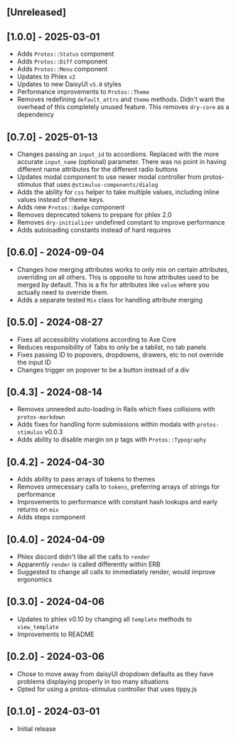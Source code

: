 ## [Unreleased]

## [1.0.0] - 2025-03-01

- Adds `Protos::Status` component
- Adds `Protos::Diff` component
- Adds `Protos::Menu` component
- Updates to Phlex `v2`
- Updates to new DaisyUI `v5.0` styles
- Performance improvements to `Protos::Theme`
- Removes redefining `default_attrs` and `theme` methods. Didn't want the
  overhead of this completely unused feature. This removes `dry-core` as
  a dependency

## [0.7.0] - 2025-01-13

- Changes passing an `input_id` to accordions. Replaced with the more accurate
  `input_name` (optional) parameter. There was no point in having different
  name attributes for the different radio buttons
- Updates modal component to use newer modal controller from protos-stimulus
  that uses `@stimulus-components/dialog`
- Adds the ability for `css` helper to take multiple values, including inline
  values instead of theme keys.
- Adds new `Protos::Badge` component
- Removes deprecated tokens to prepare for phlex 2.0
- Removes `dry-initializer` undefined constant to improve performance
- Adds autoloading constants instead of hard requires

## [0.6.0] - 2024-09-04

- Changes how merging attributes works to only mix on certain attributes,
  overriding on all others. This is opposite to how attributes used to be merged
  by default. This is a fix for attributes like `value` where you actually need
  to override them.
- Adds a separate tested `Mix` class for handling attribute merging

## [0.5.0] - 2024-08-27

- Fixes all accessibility violations according to Axe Core
- Reduces responsibility of Tabs to only be a tablist, no tab panels
- Fixes passing ID to popovers, dropdowns, drawers, etc to not override the
  input ID
- Changes trigger on popover to be a button instead of a div

## [0.4.3] - 2024-08-14

- Removes unneeded auto-loading in Rails which fixes collisions with `protos-markdown`
- Adds fixes for handling form submissions within modals with `protos-stimulus`
  v0.0.3
- Adds ability to disable margin on p tags with `Protos::Typography`

## [0.4.2] - 2024-04-30

- Adds ability to pass arrays of tokens to themes
- Removes unnecessary calls to `tokens`, preferring arrays of strings for
  performance
- Improvements to performance with constant hash lookups and early returns on
  `mix`
- Adds steps component

## [0.4.0] - 2024-04-09

- Phlex discord didn't like all the calls to `render`
- Apparently `render` is called differently within ERB
- Suggested to change all calls to immediately render, would improve ergonomics

## [0.3.0] - 2024-04-06

- Updates to phlex v0.10 by changing all `template` methods to `view_template`
- Improvements to README

## [0.2.0] - 2024-03-06

- Chose to move away from daisyUI dropdown defaults as they have problems
  displaying properly in too many situations
- Opted for using a protos-stimulus controller that uses tippy.js

## [0.1.0] - 2024-03-01

- Initial release

